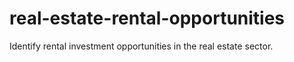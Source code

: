 # real-estate-rental-opportunities
Identify rental investment opportunities in the real estate sector.
